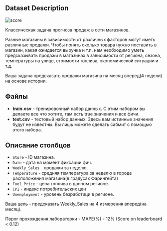 
## Dataset Description
![score](https://github.com/user-attachments/assets/7526f331-135a-44f3-881f-ee50d1fc5c74)

Классическая задача прогноза продаж в сети магазинов.

Разные магазины в зависимости от различных факторов могут иметь различные продажи. Чтобы понять сколько товара нужно поставить в магазин, какая ожидается выручка и т.п. нам необходимо уметь предсказывать продажи в магазинах в зависимости от региона, сезона, температуры на улице, стоимости топлива, экономической ситуации и т.д.

Ваша задача предсказать продажи магазина на месяц вперед(4 недели) на основе истории.

## Файлы

-   **train.csv** - тренировочный набор данных. С этим набором вы делаете все что хотите, там есть true значения и все фичи.
-   **test.csv** - тестовый набор данных. Здесь вам истинные значения будут не известны. Вы лишь можете сделать сабмит с помощью этого набора.

## Описание столбцов

-   `Store` - ID магазина.
-   `Date` - дата на момент фиксации фич.
-   `Weekly_Sales` - продажи за неделю.
-   `Temperature` - средняя температура за неделю в городе расположения магазина(в градусах Фарингейта)
-   `Fuel_Price` - цена топлива в данном регионе.
-   `CPI` - индекс потребительских цен
-   `Unemployment` - уровень безработици в регионе.

Ваша цель - предсказать Weekly_Sales на 4 измерения вперед(на месяц).
    
Порог прохождения лабораторки - MAPE(%) - 12% (Score on leaderboard < 0.12)
